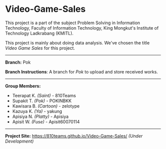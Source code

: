 # Video-Game-Sales
This project is a part of the subject Problem Solving in Information Technology, Faculty of Information Technology, King Mongkut's Institute of Technology Ladkrabang (KMITL).

This project is mainly about doing data analysis. We've chosen the title <i>Video Game Sales</i> for this project.

____________________

<b>Branch:</b> Pok

<b>Branch Instructions</b>: A branch for <i>Pok</i> to upload and store received works.

____________________

<b>Group Members:</b>
<ul>
<li>Teerapat K. <i>(Saint)</i> - 810Teams</li>
<li>Supakit T. <i>(Pok)</i> - POKINBKK</li>
<li>Kawisara B. <i>(Cartoon)</i> - zelotype</li>
<li>Kazuya K. <i>(Ya)</i> - yakung</li>
<li>Apisiya N. <i>(Platty)</i> - Apisiya</li>
<li>Apisit W. <i>(Fuse)</i> - Apisit60070114</li>
</ul>

____________________

<b>Project Site:</b> https://810teams.github.io/Video-Game-Sales/ <i>(Under Development)</i>
